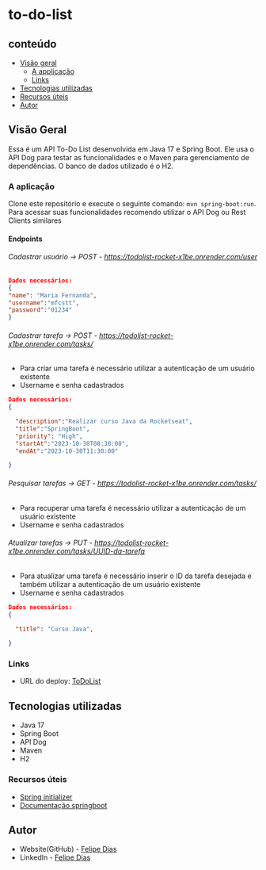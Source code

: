 

# to-do-list


## conteúdo

- [Visão geral](#visão-geral)
    - [A applicação](#a-aplicação)
    - [Links](#links)
- [Tecnologias utilizadas](#tecnologias-utilizadas)
- [Recursos úteis](#recursos-úteis)
- [Autor](#autor)



## Visão Geral 

Essa é um API To-Do List desenvolvida em Java 17 e Spring Boot. Ele usa o API Dog para testar as funcionalidades e o Maven para gerenciamento de dependências. O banco de dados utilizado é o H2.


### A aplicação

Clone este repositório e execute o seguinte comando: `mvn spring-boot:run`.
Para acessar suas funcionalidades recomendo utilizar o API Dog ou Rest Clients similares 

#### Endpoints
###### Cadastrar usuário -> POST - https://todolist-rocket-x1be.onrender.com/user
```json
Dados necessários:
{
"name": "Maria Fernanda",
"username":"mfcstt",
"password":"01234"
}
```

###### Cadastrar tarefa -> POST - https://todolist-rocket-x1be.onrender.com/tasks/
- Para criar uma tarefa é necessário utilizar a autenticação de um usuário existente
- Username e senha cadastrados
```json
Dados necessários:
{

  "description":"Realizar curso Java da Rocketseat",
  "title":"SpringBoot",
  "priority": "High",
  "startAt":"2023-10-30T08:30:00",
  "endAt":"2023-10-30T11:30:00"

}
```

###### Pesquisar tarefas -> GET - https://todolist-rocket-x1be.onrender.com/tasks/
- Para recuperar uma tarefa é necessário utilizar a autenticação de um usuário existente
- Username e senha cadastrados

###### Atualizar tarefas -> PUT - https://todolist-rocket-x1be.onrender.com/tasks/UUID-da-tarefa
- Para atualizar uma tarefa é necessário inserir o ID da tarefa desejada e também utilizar a autenticação de um usuário existente
- Username e senha cadastrados
```json
Dados necessários:
{

  "title": "Curso Java",
  
}
```

### Links


- URL do deploy: [ToDoList](https://todolist-rocket-x1be.onrender.com)
## Tecnologias utilizadas

- Java 17
- Spring Boot
- API Dog
- Maven
- H2

### Recursos úteis
-  [Spring initializer](https://start.spring.io)
- [Documentação springboot](https://spring.io/guides/gs/spring-boot/)


## Autor

- Website(GitHub) - [Felipe Dias](https://github.com/mfcstt)
- LinkedIn - [Felipe Dias](https://www.linkedin.com/in/mfcstt)



